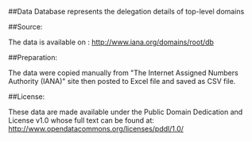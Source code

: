 ##Data
Database represents the delegation details of top-level domains

##Source:

The data is available on :
http://www.iana.org/domains/root/db

##Preparation:

The data were copied manually from "The Internet Assigned Numbers Authority (IANA)" site then posted to Excel file and saved as CSV file.

##License:

These data are made available under the Public Domain Dedication and License v1.0 whose full text can be found at: http://www.opendatacommons.org/licenses/pddl/1.0/
